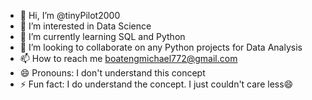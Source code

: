 - 👋 Hi, I’m @tinyPilot2000
- 👀 I’m interested in Data Science
- 🌱 I’m currently learning SQL and Python
- 💞️ I’m looking to collaborate on any Python projects for Data Analysis
- 📫 How to reach me boatengmichael772@gmail.com
- 😄 Pronouns: I don't understand this concept
- ⚡ Fun fact: I do understand the concept. I just couldn't care less😄

<!---
tinyPilot2000/tinyPilot2000 is a ✨ special ✨ repository because its `README.md` (this file) appears on your GitHub profile.
You can click the Preview link to take a look at your changes.
--->
